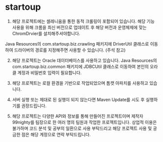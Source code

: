 # startoup

1. 해당 프로젝트에는 셀레니움을 통한 동적 크롤링이 포함되어 있습니다. 해당 기능 사용을 위해
크롬을 최신 버전으로 업데이트 후 해당 버전과 운영체제에 맞는 ChromDrvier를 설치해주셔야합니다.

Java Resources의 com.startoup.biz.crawling 패키지에 DriverUtil 클래스로 이동하여
드라이버의 경로를 지정해주면 사용할 수 있습니다. (주석 참고)

2. 해당 프로젝트는 Oracle 데이터베이스를 사용하고 있습니다.
Java Resources의 com.startoup.biz.common 패키지에 JDBCUtil 클래스로 이동하여
본인의 오라클 계정과 비밀번호 입력이 필요합니다.

3. 해당 프로젝트는 로컬 환경을 기반으로 작업되었으며 톰캣 아파치를 사용하고 있습니다.

4. 서버 실행 또는 제대로 된 실행이 되지 않는다면 Maven Update를 시도 후 실행하기를 권장드립니다.

5. 해당 프로젝트는 다양한 API와 정보를 통해 만들어진 프로젝트이며 제작자 99nighty를 팀장으로 한 여러 명의 팀원과 작업한 프로젝트입니다.
상업적 이용은 불가하며 코드 분석 및 공부의 일환으로 사용 부탁드리고 해당 프로젝트 사용 및 궁금한 점은 해당 계정으로 연락 부탁드립니다.
